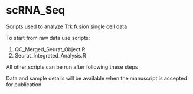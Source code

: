 # scRNA_Seq
Scripts used to analyze Trk fusion single cell data

To start from raw data use scripts:
1. QC_Merged_Seurat_Object.R
2. Seurat_Integrated_Analysis.R

All other scripts can be run after following these steps

Data and sample details will be available when the manuscript is accepted for publication
